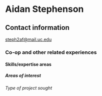 # Aidan Stephenson

## Contact information
steph2af@mail.uc.edu

### Co-op and other related experiences

#### Skills/expertise areas

##### Areas of interest

###### Type of project sought

